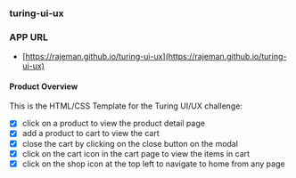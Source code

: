 ### turing-ui-ux

### APP URL

- [https://rajeman.github.io/turing-ui-ux](https://rajeman.github.io/turing-ui-ux)

#### Product Overview

This is the HTML/CSS Template for the Turing UI/UX challenge:

- [x] click on a product to view the product detail page
- [x] add a product to cart to view the cart
- [x] close the cart by clicking on the close button on the modal
- [x] click on the cart icon in the cart page to view the items in cart
- [x] click on the shop icon at the top left to navigate to home from any page
